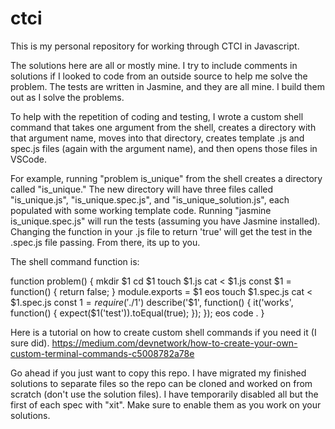 # ctci

This is my personal repository for working through CTCI in Javascript.

The solutions here are all or mostly mine. I try to include comments in solutions if I looked to code from an outside source to help me solve the problem. The tests are written in Jasmine, and they are all mine. I build them out as I solve the problems.

To help with the repetition of coding and testing, I wrote a custom shell command that takes one argument from the shell, creates a directory with that argument name, moves into that directory, creates template .js and spec.js files (again with the argument name), and then opens those files in VSCode.

For example, running "problem is_unique" from the shell creates a directory called "is_unique." The new directory will have three files called "is_unique.js", "is_unique.spec.js", and "is_unique_solution.js", each populated with some working template code. Running "jasmine is_unique.spec.js" will run the tests (assuming you have Jasmine installed). Changing the function in your .js file to return 'true' will get the test in the .spec.js file passing. From there, its up to you.

The shell command function is:

function problem() {
mkdir $1
cd $1
touch $1.js
cat <<eos > $1.js
const $1 = function() {
return false;
}
module.exports = $1
eos
touch $1.spec.js
cat <<eos > $1.spec.js
const $1 = require('./$1')
describe('$1', function() {
it('works', function() {
expect($1('test')).toEqual(true);
});
});
eos
code .
}

Here is a tutorial on how to create custom shell commands if you need it (I sure did). https://medium.com/devnetwork/how-to-create-your-own-custom-terminal-commands-c5008782a78e

Go ahead if you just want to copy this repo. I have migrated my finished solutions to separate files so the repo can be cloned and worked on from scratch (don't use the solution files). I have temporarily disabled all but the first of each spec with "xit". Make sure to enable them as you work on your solutions.
